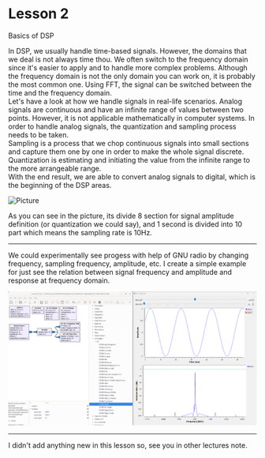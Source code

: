 # Lesson 2

Basics of DSP

In DSP, we usually handle time-based signals. However, the domains that we deal is not always time thou. We often switch to the frequency domain since it's easier to apply and to handle more complex problems. Although the frequency domain is not the only domain you can work on, it is probably the most common one. Using FFT, the signal can be switched between the time and the frequency domain. <br>
Let's have a look at how we handle signals in real-life scenarios. Analog signals are continuous and have an infinite range of values between two points. However, it is not applicable mathematically in computer systems. In order to handle analog signals, the quantization and sampling process needs to be taken.<br>
Sampling is a process that we chop continuous signals into small sections and capture them one by one in order to make the whole signal discrete.<br>
Quantization is estimating and initiating the value from the infinite range to the more arrangeable range.<br>
With the end result, we are able to convert analog signals to digital, which is the beginning of the DSP areas.

![Picture](/Pictures/9.avif)

As you can see in the picture, its divide 8 section for signal amplitude definition (or quantization we could say), and 1 second is divided into 10 part which means the sampling rate is 10Hz.

<hr>

We could experimentally see progess with help of GNU radio by changing frequency, sampling frequency, amplitude, etc. I create a simple example for just see the relation between signal frequency and amplitude and response at frequency domain.

![Picture](/Pictures/10.png)

<hr>

I didn't add anything new in this lesson so, see you in other lectures note.